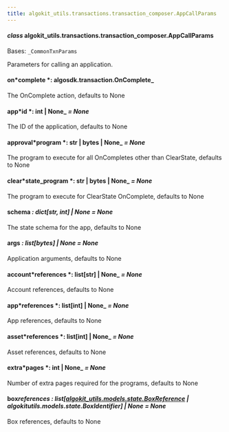 ```yaml
---
title: algokit_utils.transactions.transaction_composer.AppCallParams
---
```


#### _class_ algokit_utils.transactions.transaction_composer.AppCallParams

Bases: `_CommonTxnParams`

Parameters for calling an application.

#### on*complete *: algosdk.transaction.OnComplete\_

The OnComplete action, defaults to None

#### app*id *: int | None\_ _= None_

The ID of the application, defaults to None

#### approval*program *: str | bytes | None\_ _= None_

The program to execute for all OnCompletes other than ClearState, defaults to None

#### clear*state_program *: str | bytes | None\_ _= None_

The program to execute for ClearState OnComplete, defaults to None

#### schema _: dict[str, int] | None_ _= None_

The state schema for the app, defaults to None

#### args _: list[bytes] | None_ _= None_

Application arguments, defaults to None

#### account*references *: list[str] | None\_ _= None_

Account references, defaults to None

#### app*references *: list[int] | None\_ _= None_

App references, defaults to None

#### asset*references *: list[int] | None\_ _= None_

Asset references, defaults to None

#### extra*pages *: int | None\_ _= None_

Number of extra pages required for the programs, defaults to None

#### box*references *: list[[algokit_utils.models.state.BoxReference](/reference/algokit-utils-py/api/models/state/boxreference/#algokit_utils.models.state.BoxReference) | algokit*utils.models.state.BoxIdentifier] | None* _= None_

Box references, defaults to None
